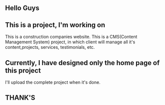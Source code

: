## Hello Guys

## This is a project, I'm working on
This is a construction companies website.
This is a CMS(Content Management System) project, in which client will manage all it's content,projects, services, testimonials, etc.

## Currently, I have designed only the home page of this project
I'll upload the complete project when it's done.

## THANK'S 

